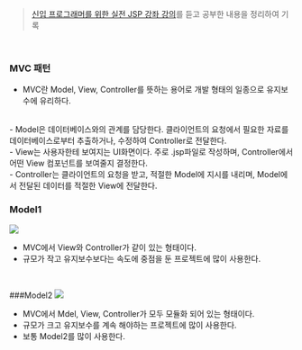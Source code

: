 > [신입 프로그래머를 위한 실전 JSP 강좌 강의](https://www.inflearn.com/course/%EC%8B%A4%EC%A0%84-jsp-%EA%B0%95%EC%A2%8C/dashboard)를 듣고 공부한 내용을 정리하여 기록

<br>

### MVC 패턴
- MVC란 Model, View, Controller를 뜻하는 용어로 개발 형태의 일종으로 유지보수에 유리하다.
<br>
- Model은 데이터베이스와의 관계를 담당한다. 클라이언트의 요청에서 필요한 자료를 데이터베이스로부터 추출하거나, 수정하여 Controller로 전달한다.
<br>
- View는 사용자한테 보여지는 UI화면이다. 주로 .jsp파일로 작성하며, Controller에서 어떤 View 컴포넌트를 보여줄지 결정한다.
<br>
- Controller는 클라이언트의 요청을 받고, 적절한 Model에 지시를 내리며, Model에서 전달된 데이터를 적절한 View에 전달한다.
<br>

### Model1
![](https://github.com/qlalzl9/TIL/blob/master/Servlet_JSP/img/MVC_1.png)
- MVC에서 View와 Controller가 같이 있는 형태이다.
- 규모가 작고 유지보수보다는 속도에 중점을 둔 프로젝트에 많이 사용한다.
<br>

###Model2
![](https://github.com/qlalzl9/TIL/blob/master/Servlet_JSP/img/MVC_2.png)
- MVC에서 Mdel, View, Controller가 모두 모듈화 되어 있는 형태이다.
- 규모가 크고 유지보수를 계속 해야하는 프로젝트에  많이 사용한다.
- 보통 Model2를 많이 사용한다.
